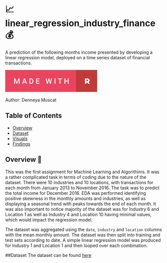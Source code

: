 # 📈 linear_regression_industry_finance 💰

A prediction of the following months income presented by developing a linear regression model, deployed on a time series dataset of financial transactions.

[![Made With](https://github.com/Denneya/linear_regression_industry_finance/blob/main/made-with-r.svg)](https://github.com/Denneya/linear_regression_industry_finance/blob/main/AT1A_24418042.R)

Author: Denneya Muscat

## Table of Contents

* [Overview](#Overview)
* [Dataset](#Dataset)
* [Visuals](#Visuals)
* [Findings](#Findings)

## Overview 📄
This was the first assignment for Machine Learning and Algorithims. It was a rather complicated task in terms of coding due to the nature of the dataset. There were 10 industries and 10 locations, with transactions for each month from January 2013 to November 2016. The task was to predict the total income for December 2016. EDA was performed identifying positive skewness in the monthly amounts and industries, as well as displaying a seasonal trend with peaks towards the end of each month. It was also important to notice majority of the dataset was for Industry 6 and Location 1 as well as Industry 4 and Location 10 having minimal values, which would impact the regression model. 

The dataset was aggregated using the `date`, `industry` and `location` columns with the mean monthly amount. The dataset was then split into training and test sets according to date. A simple linear regression model was produced for Industry 1 and Location 1 and then looped over each combination. 

##Dataset
The dataset can be found [here](https://github.com/Denneya/linear_regression_industry_finance/blob/main/transactions.csv)

